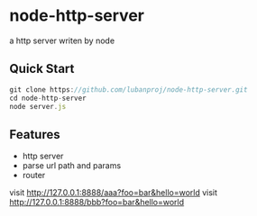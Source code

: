 # node-http-server
a http server writen by node

## Quick Start
```javascript
git clone https://github.com/lubanproj/node-http-server.git
cd node-http-server
node server.js
```

## Features
- http server
- parse url path and params
- router

visit http://127.0.0.1:8888/aaa?foo=bar&hello=world
visit http://127.0.0.1:8888/bbb?foo=bar&hello=world
